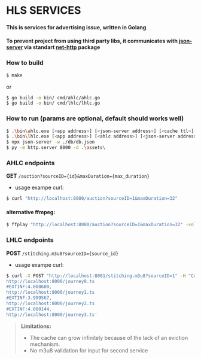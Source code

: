 # HLS SERVICES

#### This is services for advertising issue, written in Golang
#### To prevent project from using third party libs, it communicates with [json-server](https://www.npmjs.com/package/json-server) via standart [net-http](https://pkg.go.dev/net/http) package

### How to build
```bash
$ make
```
or
```bash
$ go build -o bin/ cmd/ahlc/ahlc.go
$ go build -o bin/ cmd/lhlc/lhlc.go
```
### How to run (params are optional, default should works well)
```bash
$ .\bin\ahlc.exe [<app address>] [<json-server address>] [<cache ttl>]
$ .\bin\lhlc.exe [<app address>] [<ahlc address>] [<json-server address>]
$ npx json-server -w ./db/db.json
$ py -m http.server 8000 -d .\assets\
```
### AHLC endpoints
 **GET** `/auction?sourceID={id}&maxDuration={max_duration}`
 - usage exampe curl:
```bash 
$ curl "http://localhost:8080/auction?sourceID=1&maxDuration=32"
```
#### alternative ffmpeg:
```bash 
$ ffplay "http://localhost:8080/auction?sourceID=1&maxDuration=32" -volume 1
```
### LHLC endpoints
 **POST** `/stitching.m3u8?sourceID={source_id}`
 - usage exampe curl:
 ```bash 
$ curl -X POST "http://localhost:8081/stitching.m3u8?sourceID=1" -H "Content-Type: text/plain" --data-binary '#EXTINF:3.999744,
http://localhost:8000/journey0.ts
#EXTINF:4.000600,
http://localhost:8000/journey1.ts
#EXTINF:3.999567,
http://localhost:8000/journey2.ts
#EXTINF:4.000144,
http://localhost:8000/journey3.ts'
```

> **Limitations:**
>
> - The cache can grow infinitely because of the lack of an eviction mechanism.
> - No m3u8 validation for input for second service

